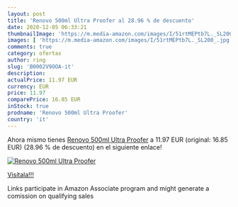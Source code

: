 ```yaml
---
layout: post
title: 'Renovo 500ml Ultra Proofer al 28.96 % de descuento'
date: 2020-12-05 06:33:21
thumbnailImage: 'https://m.media-amazon.com/images/I/51rtMEPtb7L._SL200_.jpg'
images: [ 'https://m.media-amazon.com/images/I/51rtMEPtb7L._SL200_.jpg' ]
comments: true
category: ofertas
author: ring
slug: 'B0002V9OOA-it'
description:
actualPrice: 11.97 EUR
currency: EUR
price: 11.97
comparePrice: 16.85 EUR
inStock: true
prodname: 'Renovo 500ml Ultra Proofer'
country: 'it'
---
```


Ahora mismo tienes [Renovo 500ml Ultra Proofer](https://www.amazon.it/dp/B0002V9OOA/?tag=tolees00-21) a 11.97 EUR (original: 16.85 EUR) (28.96 %  de descuento) en el siguiente enlace!

[![Renovo 500ml Ultra Proofer](https://m.media-amazon.com/images/I/51rtMEPtb7L._SL200_.jpg)](https://www.amazon.it/dp/B0002V9OOA/?tag=tolees00-21)

[Visítala!!!](https://www.amazon.it/dp/B0002V9OOA/?tag=tolees00-21)

Links participate in Amazon Associate program and might generate a comission on qualifying sales
